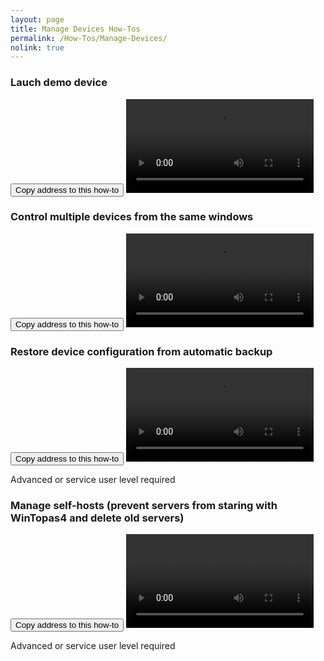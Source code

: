 ```yaml
---
layout: page
title: Manage Devices How-Tos
permalink: /How-Tos/Manage-Devices/
nolink: true
---
```





### <a name="Vid001"></a>Lauch demo device
<button class="btn" data-clipboard-text="{{site.fullUrl}}{{page.url}}#Vid001">
    Copy address to this how-to
</button>
<video  controls="controls">
<source src="https://lightconupdater.blob.core.windows.net/topas4infopage/Videos/HowToLaunchDemoDevice.mp4" type="video/mp4" />
</video>


### <a name="Vid002"></a>Control multiple devices from the same windows
<button class="btn" data-clipboard-text="{{site.fullUrl}}{{page.url}}#Vid002">
    Copy address to this how-to
</button>
<video  controls="controls">
<source src=" https://lightconupdater.blob.core.windows.net/topas4infopage/Videos/MultipleDevices.mp4" type="video/mp4" />
</video>


### <a name="Vid003"></a>Restore device configuration from automatic backup
<button class="btn" data-clipboard-text="{{site.fullUrl}}{{page.url}}#Vid003">
    Copy address to this how-to
</button>
<video  controls="controls">
<source src="https://lightconupdater.blob.core.windows.net/topas4infopage/Videos/HowToRestoreConfiguration.mp4" type="video/mp4" />
</video>

Advanced or service user level required




### <a name="Vid004"></a>Manage self-hosts (prevent servers from staring with WinTopas4 and delete old servers)
<button class="btn" data-clipboard-text="{{site.fullUrl}}{{page.url}}#Vid004">
    Copy address to this how-to
</button>
<video  controls="controls">
<source src="https://lightconupdater.blob.core.windows.net/topas4infopage/Videos/HowToManageSelfHosts.mp4" type="video/mp4" />
</video>

Advanced or service user level required








